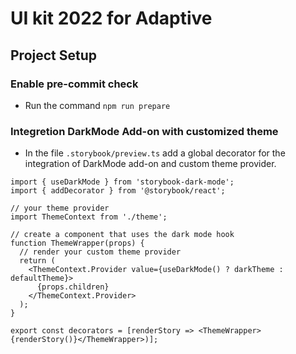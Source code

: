 # UI kit 2022 for Adaptive

## Project Setup

### Enable pre-commit check

- Run the command `npm run prepare`

### Integretion DarkMode Add-on with customized theme

- In the file `.storybook/preview.ts` add a global decorator for the integration of DarkMode add-on and custom theme provider.

```
import { useDarkMode } from 'storybook-dark-mode';
import { addDecorator } from '@storybook/react';

// your theme provider
import ThemeContext from './theme';

// create a component that uses the dark mode hook
function ThemeWrapper(props) {
  // render your custom theme provider
  return (
    <ThemeContext.Provider value={useDarkMode() ? darkTheme : defaultTheme}>
      {props.children}
    </ThemeContext.Provider>
  );
}

export const decorators = [renderStory => <ThemeWrapper>{renderStory()}</ThemeWrapper>)];
```
